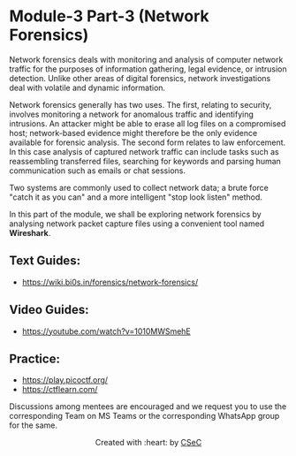 # Module-3 Part-3 (Network Forensics)

Network forensics deals with monitoring and analysis of computer network traffic for the purposes of information gathering, legal evidence, or intrusion detection. Unlike other areas of digital forensics, network investigations deal with volatile and dynamic information. </br>

Network forensics generally has two uses. The first, relating to security, involves monitoring a network for anomalous traffic and identifying intrusions. An attacker might be able to erase all log files on a compromised host; network-based evidence might therefore be the only evidence available for forensic analysis. The second form relates to law enforcement. In this case analysis of captured network traffic can include tasks such as reassembling transferred files, searching for keywords and parsing human communication such as emails or chat sessions. </br>

Two systems are commonly used to collect network data; a brute force "catch it as you can" and a more intelligent "stop look listen" method. 

In this part of the module, we shall be exploring network forensics by analysing network packet capture files using a convenient tool named **Wireshark**.

## Text Guides:
- https://wiki.bi0s.in/forensics/network-forensics/

## Video Guides:
- https://youtube.com/watch?v=1010MWSmehE

## Practice:
- https://play.picoctf.org/
- https://ctflearn.com/

Discussions among mentees are encouraged and we request you to use the corresponding Team on MS Teams or the corresponding WhatsApp group for the same.

<p align="center">Created with :heart: by <a href="https://linktr.ee/csec.iitb">CSeC</a></p>
